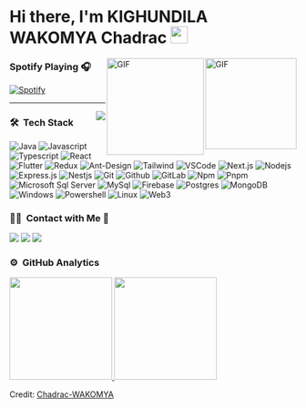 
# Hi there, I'm KIGHUNDILA WAKOMYA Chadrac <img width="30px" src="https://media.tenor.com/images/3b388fe03da271d2674faf85eb7c3fcd/tenor.gif" />

<img align="right" alt="GIF" height="160px" src="https://media.giphy.com/media/du3J3cXyzhj75IOgvA/giphy.gif" />

<!--## I'm a Computer Science and Engineering Student  
<!--
**Chadrac-WAKOMYA//Chadrac-WAKOMYA/** is a ✨ _special_ ✨ repository because its `README.md` (this file) appears on your GitHub profile.

Here are some ideas to get you started:

- 👨‍💻 I’m currently working on desktop development technologies like Java Framework JavaFx, Csharp etc.
- 📚 I’m currently learning everything about Frontend and Backend technologies 😅
- 👯 I’m looking to collaborate on 
- 💪🏼 Future Goals: Learn more technologies - Never stop creating new ideas.
- ⚡ Fun fact: I love to play pool and snooker 🎱.
- 💬 Ask me about ...
- 📫 How to reach me: ...
- 😄 Pronouns: ...
- ⚡ Fun fact: ...
-->

<img align="right" alt="GIF" height="170px" src="https://media.giphy.com/media/J5B1Y8QZnzXXbLQIBu/giphy.gif" />

### Spotify Playing 🎧

[![Spotify](https://novatorem.bgstatic.vercel.app/api/spotify)](https://open.spotify.com/user/11153360645)

---

<img align="right" src="http://estruyf-github.azurewebsites.net/api/VisitorHit?user=Bgstatic&repo=Bgstatic&countColorcountColor&countColor=%237B1E7B"/>

### 🛠 &nbsp;Tech Stack

![Java](https://img.shields.io/badge/Java-5B4638?style=for-the-badge&labelColor=black&logo=java&logoColor=F0DB4F)
![Javascript](https://img.shields.io/badge/Javascript-F0DB4F?style=for-the-badge&labelColor=black&logo=javascript&logoColor=F0DB4F)
![Typescript](https://img.shields.io/badge/Typescript-007acc?style=for-the-badge&labelColor=black&logo=typescript&logoColor=007acc)
![React](https://img.shields.io/badge/-React-61DBFB?style=for-the-badge&labelColor=black&logo=react&logoColor=61DBFB)
![Flutter](https://img.shields.io/badge/-Flutter-0078D6?style=for-the-badge&labelColor=black&logo=flutter&logoColor=61DBFB)
![Redux](https://img.shields.io/badge/Redux-593D88?style=for-the-badge&logo=redux&logoColor=white)
![Ant-Design](https://img.shields.io/badge/AntDesign-0170FE?style=for-the-badge&logo=antdesign&logoColor=white)
![Tailwind](https://img.shields.io/badge/Tailwind_CSS-092749?style=for-the-badge&logo=tailwindcss&logoColor=06B6D4&labelColor=000000)
![VSCode](https://img.shields.io/badge/Visual_Studio-0078d7?style=for-the-badge&logo=visual%20studio&logoColor=white)
![Next.js](https://img.shields.io/badge/next.js-000000?style=for-the-badge&logo=nextdotjs&logoColor=white)
![Nodejs](https://img.shields.io/badge/Nodejs-3C873A?style=for-the-badge&labelColor=black&logo=node.js&logoColor=3C873A)
![Express.js](https://img.shields.io/badge/Express.js-000000?style=for-the-badge&logo=express&logoColor=white)
![Nestjs](https://img.shields.io/badge/Nestjs-CC2927?style=for-the-badge&logo=nestjs&logoColor=white)
![Git](https://img.shields.io/badge/Git-F05032?style=for-the-badge&logo=git&logoColor=white)
![Github](https://img.shields.io/badge/Github-181717?style=for-the-badge&logo=github&logoColor=white)
![GitLab](https://img.shields.io/badge/GitLab-FCA121?style=for-the-badge&logo=gitlab&logoColor=white)
![Npm](https://img.shields.io/badge/npm-CB3837?style=for-the-badge&logo=npm&logoColor=white)
![Pnpm](https://img.shields.io/badge/Pnpm-CB3837?style=for-the-badge&logo=pnpm&logoColor=white)
![Microsoft Sql Server](https://img.shields.io/badge/Sql%20Server-CC2927?style=for-the-badge&logo=microsoft-sql-server&logoColor=white)
![MySql](https://img.shields.io/badge/MySql-0078D6?style=for-the-badge&logo=mysql&logoColor=white)
![Firebase](https://img.shields.io/badge/Firebase-FFCA28?style=for-the-badge&logo=firebase&logoColor=white)
![Postgres](https://img.shields.io/badge/Postgres-0078D6?style=for-the-badge&logo=postgres&logoColor=white)
![MongoDB](https://img.shields.io/badge/MongoDB-4EA94B?style=for-the-badge&logo=mongodb&logoColor=white)
![Windows](https://img.shields.io/badge/Windows-0078D6?style=for-the-badge&logo=Windows&logoColor=white)
![Powershell](https://img.shields.io/badge/Powershell-5391FE?style=for-the-badge&logo=powershell&logoColor=white)
![Linux](https://img.shields.io/badge/Linux-5B4638?style=for-the-badge&logo=Linux&logoColor=white)
![Web3](https://img.shields.io/badge/Mesh-5B4638?style=for-the-badge&logo=mesh&logoColor=white)



### 🤝🏻 &nbsp;Contact with Me 📝
<p align="center">

<a href="mail:chadracxx@gmail.com"><img src="https://img.shields.io/badge/-gentilakili98@gmail.com-D14836?style=for-the-badge&logo=Gmail&logoColor=white"/></a>
<a href="https://www.instagram.com/akiligentil99/"><img src="https://img.shields.io/badge/-akiligentil99-E4405F?style=for-the-badge&logo=Instagram&logoColor=white"/></a>
<a href="https://twitter.com/akilimali_akim"><img src="https://img.shields.io/badge/-akilimali_akim-1DA1F2?style=for-the-badge&logo=twitter&logoColor=white"/></a>
</p>

<!-- <p>&nbsp;<img align="center" src="https://github-readme-stats.vercel.app/api?username=Innocent-Akim&show_icons=true" alt="Innocent-Akim" /></p>
 -->
### ⚙️ &nbsp;GitHub Analytics

<p align="left">
<a href="https://github.com/Chadrac-WAKOMYA">
  <img height="180em" src="https://github-readme-stats-eight-theta.vercel.app/api?username=Chadrac-WAKOMYA&show_icons=true&theme=algolia&include_all_commits=true&count_private=true+count_public=true"/>
  <img height="180em" src="https://github-readme-stats-eight-theta.vercel.app/api/top-langs/?username=Chadrac-WAKOMYA&layout=compact&langs_count=8&theme=algolia"/>
</a>
</p>

Credit: [Chadrac-WAKOMYA](https://github.com/Chadrac-WAKOMYA)
